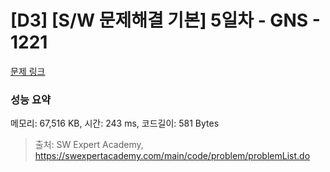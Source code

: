 # [D3] [S/W 문제해결 기본] 5일차 - GNS - 1221 

[문제 링크](https://swexpertacademy.com/main/code/problem/problemDetail.do?contestProbId=AV14jJh6ACYCFAYD) 

### 성능 요약

메모리: 67,516 KB, 시간: 243 ms, 코드길이: 581 Bytes



> 출처: SW Expert Academy, https://swexpertacademy.com/main/code/problem/problemList.do